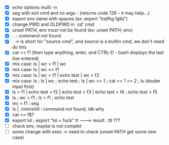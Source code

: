 - [x] echo options multi -n
- [x] seg with exit cmd and no args - (returns code 139 - it may help...)
- [x] export env name with spaces (ex: export "ksjfhg  fglkj")
- [x] change PWD and OLDPWD in `cd' cmd
- [x] unset PATH, env must not be found (ex: unset PATH; env)
- [x] .. : command not found
- [x] . -> is short for "source cmd", and source is a builtin cmd, we don't need do this
- [x] cat << f1 (then type anything, enter, and CTRL-D - bash displays the last line entered)
- [x] mix case: ls | wc > f1 | wc
- [x] mix case: ls | wc << f1
- [x] mix case: ls | wc > f1 | echo test | wc > f2
- [x] mix case: ls ; ls | wc ; echo test ; ls | wc << 1 ; cat << 1 << 2 ; ls (doube input first)
- [x] ls > f1 | echo test < f2 | echo test > f3 | echo test > f4 ; echo test > f5
- [x] ls ; wc < f1 ; ls > f1 ; echo test
- [x] wc < f1 : seg
- [x] ls | ./minishill : command not found, idk why
- [x] cat << f$?
- [x] export lol ; export "lol = fuck" tt ---> result : ttl ???
- [ ] check env, maybe is not complet
- [ ] some change with exec -> need to check (unset PATH get some new case)
